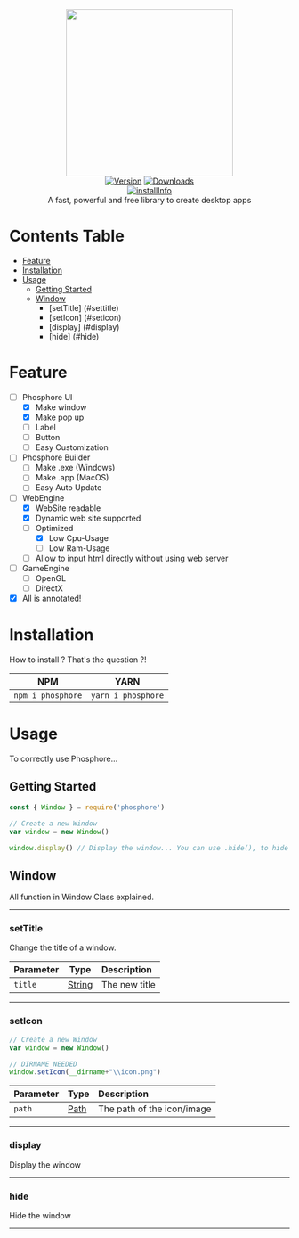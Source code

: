 <div align="center">
  <img src="https://cdn.cmtapp.fr/phosphore.png" height="300px"><br>
  <a href="https://www.npmjs.com/package/phosphore"><img src="https://img.shields.io/npm/v/phosphore?style=for-the-badge" alt="Version" /></a>  
  <a href="https://www.npmjs.com/package/phosphore"><img src="https://img.shields.io/npm/dm/phosphore?style=for-the-badge" alt="Downloads" /></a><br>
  <a href="https://www.npmjs.com/package/phosphore"><img src="https://nodei.co/npm/phosphore.png?downloads=true&stars=true" alt="installInfo" /></a><br>
  A fast, powerful and free library to create desktop apps
</div>

# Contents Table

- [Feature](#feature)
- [Installation](#installation)
- [Usage](#usage)
  - [Getting Started](#getting-started)
  - [Window](#window)
    - [setTitle] (#settitle)
    - [setIcon] (#seticon)
    - [display] (#display)
    - [hide] (#hide)

# Feature

* [ ] Phosphore UI
  * [X] Make window
  * [X] Make pop up
  * [ ] Label
  * [ ] Button
  * [ ] Easy Customization
* [ ] Phosphore Builder
  * [ ] Make .exe (Windows)
  * [ ] Make .app (MacOS)
  * [ ] Easy Auto Update
* [ ] WebEngine
  * [X] WebSite readable
  * [X] Dynamic web site supported
  * [ ] Optimized
    * [X] Low Cpu-Usage
    * [ ] Low Ram-Usage
  * [ ] Allow to input html directly without using web server
* [ ] GameEngine
  * [ ] OpenGL
  * [ ] DirectX 
* [X] All is annotated!

# Installation

How to install ? That's the question ?!

| NPM | YARN |
| --- | ---- |
| `npm i phosphore` | `yarn i phosphore` |

# Usage

To correctly use Phosphore...

## Getting Started

```js
const { Window } = require('phosphore')

// Create a new Window
var window = new Window()

window.display() // Display the window... You can use .hide(), to hide the window.
``` 

## Window

All function in Window Class explained.

***

### setTitle

Change the title of a window.

|Parameter|Type|Description|
|-|-|:-|
|`title`|[String](https://developer.mozilla.org/fr/docs/Web/JavaScript/Reference/Objets_globaux/String)|The new title|

***

### setIcon

```js
// Create a new Window
var window = new Window()

// DIRNAME NEEDED
window.setIcon(__dirname+"\\icon.png")
``` 

|Parameter|Type|Description|
|-|-|:-|
|`path`|[Path](https://nodejs.org/api/path.html)|The path of the icon/image|

***

### display

Display the window

***

### hide

Hide the window

***
